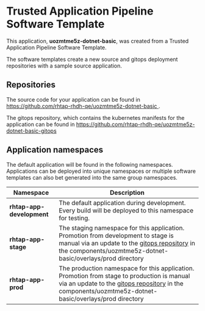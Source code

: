 # Trusted Application Pipeline Software Template

This application, **uozmtme5z-dotnet-basic**, was created from a Trusted Application Pipeline Software Template.

The software templates create a new source and gitops deployment repositories with a sample source application. 

## Repositories

The source code for your application can be found in [https://github.com/rhtap-rhdh-qe/uozmtme5z-dotnet-basic ](https://github.com/rhtap-rhdh-qe/uozmtme5z-dotnet-basic ).
 
The gitops repository, which contains the kubernetes manifests for the application can be found in 
[https://github.com/rhtap-rhdh-qe/uozmtme5z-dotnet-basic-gitops ](https://github.com/rhtap-rhdh-qe/uozmtme5z-dotnet-basic-gitops ) 

## Application namespaces 

The default application will be found in the following namespaces. Applications can be deployed into unique namespaces or multiple software templates can also bet generated into the same group namespaces.  

|  Namespace   |  Description   |  
| -------- | -------- |   
| **rhtap-app-development** | The default application during development. Every build will be deployed to this namespace for testing. | 
| **rhtap-app-stage** | The staging namespace for this application. Promotion from development to stage is manual via an update to the [gitops repository](https://github.com/rhtap-rhdh-qe/uozmtme5z-dotnet-basic-gitops ) in the components/uozmtme5z-dotnet-basic/overlays/prod directory |  
| **rhtap-app-prod** | The production namespace for this application. Promotion from stage to production is manual via an update to the [gitops repository](https://github.com/rhtap-rhdh-qe/uozmtme5z-dotnet-basic-gitops ) in the components/uozmtme5z-dotnet-basic/overlays/prod directory | 